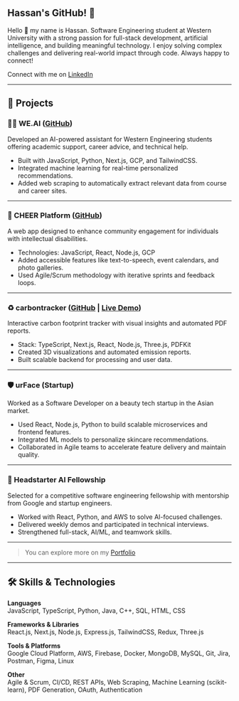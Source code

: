 ## Hassan's GitHub! 🌟

Hello 🙂 my name is Hassan. Software Engineering student at Western University with a strong passion for full-stack development, artificial intelligence, and building meaningful technology. I enjoy solving complex challenges and delivering real-world impact through code. Always happy to connect!

Connect with me on [LinkedIn](https://www.linkedin.com/in/hassan-abid-amin/)

---

## 📂 Projects

### 👨‍💻 WE.AI ([GitHub]([https://github.com/habid22](https://github.com/jpayippa/WE.AI)))
Developed an AI-powered assistant for Western Engineering students offering academic support, career advice, and technical help.

- Built with JavaScript, Python, Next.js, GCP, and TailwindCSS.
- Integrated machine learning for real-time personalized recommendations.
- Added web scraping to automatically extract relevant data from course and career sites.

---

### 🚀 CHEER Platform ([GitHub](https://github.com/habid22/CHEER-Application))
A web app designed to enhance community engagement for individuals with intellectual disabilities.

- Technologies: JavaScript, React, Node.js, GCP
- Added accessible features like text-to-speech, event calendars, and photo galleries.
- Used Agile/Scrum methodology with iterative sprints and feedback loops.

---

### ♻️ carbontracker ([GitHub](https://github.com/habid22/carbon.io) | [Live Demo](https://urcarbontracker.vercel.app/))
Interactive carbon footprint tracker with visual insights and automated PDF reports.

- Stack: TypeScript, Next.js, React, Node.js, Three.js, PDFKit
- Created 3D visualizations and automated emission reports.
- Built scalable backend for processing and user data.

---

### 🛡️ urFace (Startup)
Worked as a Software Developer on a beauty tech startup in the Asian market.

- Used React, Node.js, Python to build scalable microservices and frontend features.
- Integrated ML models to personalize skincare recommendations.
- Collaborated in Agile teams to accelerate feature delivery and maintain quality.

---

### 🤖 Headstarter AI Fellowship
Selected for a competitive software engineering fellowship with mentorship from Google and startup engineers.

- Worked with React, Python, and AWS to solve AI-focused challenges.
- Delivered weekly demos and participated in technical interviews.
- Strengthened full-stack, AI/ML, and teamwork skills.

---

> You can explore more on my [Portfolio](https://hassan-amin-portfolio.vercel.app/)

---

## 🛠️ Skills & Technologies

**Languages**  
JavaScript, TypeScript, Python, Java, C++, SQL, HTML, CSS

**Frameworks & Libraries**  
React.js, Next.js, Node.js, Express.js, TailwindCSS, Redux, Three.js

**Tools & Platforms**  
Google Cloud Platform, AWS, Firebase, Docker, MongoDB, MySQL, Git, Jira, Postman, Figma, Linux

**Other**  
Agile & Scrum, CI/CD, REST APIs, Web Scraping, Machine Learning (scikit-learn), PDF Generation, OAuth, Authentication
